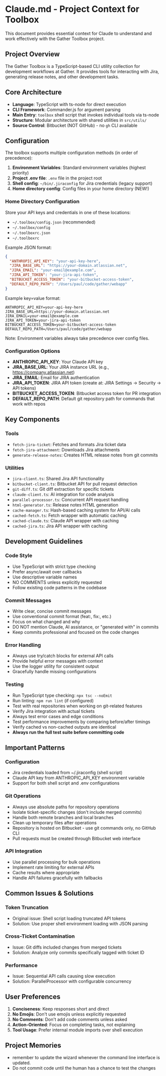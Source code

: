 # Claude.md - Project Context for Toolbox

This document provides essential context for Claude to understand and work effectively with the Gather Toolbox project.

## Project Overview

The Gather Toolbox is a TypeScript-based CLI utility collection for development workflows at Gather. It provides tools for interacting with Jira, generating release notes, and other development tasks.

## Core Architecture

- **Language**: TypeScript with ts-node for direct execution
- **CLI Framework**: Commander.js for argument parsing
- **Main Entry**: `toolbox` shell script that invokes individual tools via ts-node
- **Structure**: Modular architecture with shared utilities in `src/utils/`
- **Source Control**: Bitbucket (NOT GitHub) - no `gh` CLI available

## Configuration

The toolbox supports multiple configuration methods (in order of precedence):

1. **Environment Variables**: Standard environment variables (highest priority)
2. **Project .env file**: `.env` file in the project root
3. **Shell config**: `~/bin/.jiraconfig` for Jira credentials (legacy support)
4. **Home directory config**: Config files in your home directory (NEW!)

### Home Directory Configuration

Store your API keys and credentials in one of these locations:
- `~/.toolbox/config.json` (recommended)
- `~/.toolbox/config`
- `~/.toolboxrc.json`
- `~/.toolboxrc`

Example JSON format:
```json
{
  "ANTHROPIC_API_KEY": "your-api-key-here",
  "JIRA_BASE_URL": "https://your-domain.atlassian.net",
  "JIRA_EMAIL": "your-email@example.com",
  "JIRA_API_TOKEN": "your-jira-api-token",
  "BITBUCKET_ACCESS_TOKEN": "your-bitbucket-access-token",
  "DEFAULT_REPO_PATH": "/Users/paul/code/gather/webapp"
}
```

Example key=value format:
```
ANTHROPIC_API_KEY=your-api-key-here
JIRA_BASE_URL=https://your-domain.atlassian.net
JIRA_EMAIL=your-email@example.com
JIRA_API_TOKEN=your-jira-api-token
BITBUCKET_ACCESS_TOKEN=your-bitbucket-access-token
DEFAULT_REPO_PATH=/Users/paul/code/gather/webapp
```

Note: Environment variables always take precedence over config files.

### Configuration Options

- **ANTHROPIC_API_KEY**: Your Claude API key
- **JIRA_BASE_URL**: Your JIRA instance URL (e.g., https://company.atlassian.net)
- **JIRA_EMAIL**: Email for JIRA authentication
- **JIRA_API_TOKEN**: JIRA API token (create at: JIRA Settings → Security → API tokens)
- **BITBUCKET_ACCESS_TOKEN**: Bitbucket access token for PR integration
- **DEFAULT_REPO_PATH**: Default git repository path for commands that work with repos

## Key Components

### Tools
- `fetch-jira-ticket`: Fetches and formats Jira ticket data
- `fetch-jira-attachment`: Downloads Jira attachments
- `generate-release-notes`: Creates HTML release notes from git commits

### Utilities
- `jira-client.ts`: Shared Jira API functionality
- `bitbucket-client.ts`: Bitbucket API for pull request detection
- `git-diff.ts`: Git diff extraction for specific tickets
- `claude-client.ts`: AI integration for code analysis
- `parallel-processor.ts`: Concurrent API request handling
- `html-generator.ts`: Release notes HTML generation
- `cache-manager.ts`: Hash-based caching system for API/AI calls
- `cached-fetch.ts`: Fetch wrapper with automatic caching
- `cached-claude.ts`: Claude API wrapper with caching
- `cached-jira.ts`: Jira API wrapper with caching

## Development Guidelines

### Code Style
- Use TypeScript with strict type checking
- Prefer async/await over callbacks
- Use descriptive variable names
- NO COMMENTS unless explicitly requested
- Follow existing code patterns in the codebase

### Commit Messages
- Write clear, concise commit messages
- Use conventional commit format (feat:, fix:, etc.)
- Focus on what changed and why
- DO NOT mention Claude, AI assistance, or "generated with" in commits
- Keep commits professional and focused on the code changes

### Error Handling
- Always use try/catch blocks for external API calls
- Provide helpful error messages with context
- Use the logger utility for consistent output
- Gracefully handle missing configurations

### Testing
- Run TypeScript type checking: `npx tsc --noEmit`
- Run linting: `npm run lint` (if configured)
- Test with real repositories when working on git-related features
- Verify Jira integration with actual tickets
- Always test error cases and edge conditions
- Test performance improvements by comparing before/after timings
- Verify cached vs non-cached outputs are identical
- **Always run the full test suite before committing code**

## Important Patterns

### Configuration
- Jira credentials loaded from ~/.jiraconfig (shell script)
- Claude API key from ANTHROPIC_API_KEY environment variable
- Support for both shell script and .env configurations

### Git Operations
- Always use absolute paths for repository operations
- Isolate ticket-specific changes (don't include merged commits)
- Handle both remote branches and local branches
- Clean up temporary files after operations
- Repository is hosted on Bitbucket - use git commands only, no GitHub CLI
- Pull requests must be created through Bitbucket web interface

### API Integration
- Use parallel processing for bulk operations
- Implement rate limiting for external APIs
- Cache results where appropriate
- Handle API failures gracefully with fallbacks

## Common Issues & Solutions

### Token Truncation
- Original issue: Shell script loading truncated API tokens
- Solution: Use proper shell environment loading with JSON parsing

### Cross-Ticket Contamination
- Issue: Git diffs included changes from merged tickets
- Solution: Analyze only commits specifically tagged with ticket ID

### Performance
- Issue: Sequential API calls causing slow execution
- Solution: ParallelProcessor with configurable concurrency

## User Preferences

1. **Conciseness**: Keep responses short and direct
2. **No Emojis**: Don't use emojis unless explicitly requested
3. **No Comments**: Don't add code comments unless asked
4. **Action-Oriented**: Focus on completing tasks, not explaining
5. **Tool Usage**: Prefer internal module imports over shell execution

## Project Memories

- remember to update the wizard whenever the command line interface is updated.
- Do not commit code until the human has a chance to test the changes